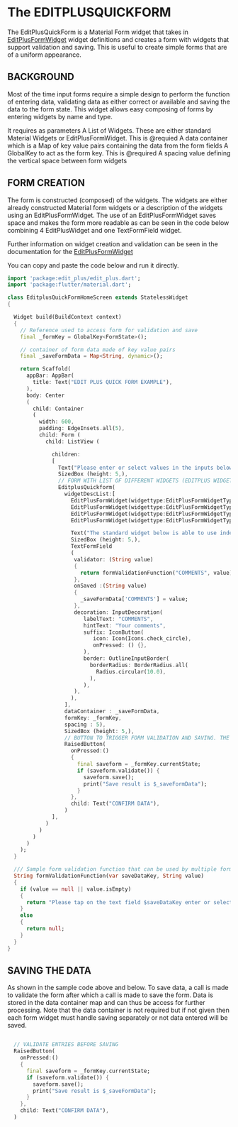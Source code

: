 # The EDITPLUSQUICKFORM
The EditPlusQuickForm is a Material Form widget that takes in [EditPlusFormWidget](./EDITPLUSFORMWIDGET.md) widget definitions and creates a form with widgets that support validation and saving. This is useful to create simple forms that are of a uniform appearance.

## BACKGROUND
Most of the time input forms require a simple design to perform the function of entering data, validating data as either correct or available and saving the data to the form state. This widget allows easy composing of forms by entering widgets by name and type.

It requires as parameters
A List of Widgets. These are either standard Material Widgets or EditPlusFormWidget. This is @requied
A data container which is a Map of key value pairs containing the data from the form fields
A GlobalKey to act as the form key. This is @required
A spacing value defining the vertical space between form widgets

## FORM CREATION
The form is constructed (composed) of the widgets. The widgets are either already constructed Material form widgets or a description of the widgets using an EditPlusFormWidget. The use of an EditPlusFormWidget saves space and makes the form more readable as can be seen in the code below combining 4 EditPlusWidget and one TextFormField widget. 

Further information on widget creation and validation can be seen in the documentation for the [EditPlusFormWidget](./EDITPLUSFORMWIDGET.md)

You can copy and paste the code below and run it directly.

```dart
import 'package:edit_plus/edit_plus.dart';
import 'package:flutter/material.dart';

class EditplusQuickFormHomeScreen extends StatelessWidget
{

  Widget build(BuildContext context)
  {
    // Reference used to access form for validation and save
    final _formKey = GlobalKey<FormState>();

    // container of form data made of key value pairs
    final _saveFormData = Map<String, dynamic>();

    return Scaffold(
      appBar: AppBar(
        title: Text("EDIT PLUS QUICK FORM EXAMPLE"),
      ),
      body: Center
      (
        child: Container
        (
          width: 600,
          padding: EdgeInsets.all(5),
          child: Form (
            child: ListView (

              children:
              [
                Text("Please enter or select values in the inputs below and then CONFIRM DATA to validate and save."), 
                SizedBox (height: 5,),
                // FORM WITH LIST OF DIFFERENT WIDGETS (EDITPLUS WIDGET ALL FIT INTO ONE LINE EACH)
                EditplusQuickform(
                  widgetDescList:[
                    EditPlusFormWidget(widgettype:EditPlusFormWidgetTypes.TEXTINPUTFIELD, label:'USER NAME',  savekey:'USERNAME',  validationFunction: formValidationFunction),  
                    EditPlusFormWidget(widgettype:EditPlusFormWidgetTypes.PASSWORDINPUTFIELD, label:'PASSWORD',  savekey:'DEVPASSWORD',  validationFunction: formValidationFunction),
                    EditPlusFormWidget(widgettype:EditPlusFormWidgetTypes.DROPDOWNBUTTON, label:'PLACE OF BIRTH',  savekey:'PLACEOFBIRTH',  validationFunction: formValidationFunction, otherData: ['Africa', 'Asia', 'Australia', 'Europe', 'North America', 'South America']),
                    EditPlusFormWidget(widgettype:EditPlusFormWidgetTypes.DATEINPUTFIELD, label:'DATE OF BIRTH',  savekey:'DATEOFBIRTH',  validationFunction: formValidationFunction),

                    Text("The standard widget below is able to use independent decoration and requires independent call to validation and save function. Validation and save are however triggerd by the form save call."), 
                    SizedBox (height: 5,),     
                    TextFormField
                    (
                     validator: (String value)
                     {
                       return formValidationFunction("COMMENTS", value);
                     },
                     onSaved :(String value)
                     {
                       _saveFormData['COMMENTS'] = value;
                     },
                     decoration: InputDecoration(
                        labelText: "COMMENTS",
                        hintText: "Your comments",
                        suffix: IconButton(
                           icon: Icon(Icons.check_circle),
                           onPressed: () {},
                        ),
                        border: OutlineInputBorder(
                          borderRadius: BorderRadius.all(
                            Radius.circular(10.0),
                          ),
                        ),
                     ),
                    ),
                  ], 
                  dataContainer : _saveFormData, 
                  formKey: _formKey, 
                  spacing : 5),
                  SizedBox (height: 5,),
                  // BUTTON TO TRIGGER FORM VALIDATION AND SAVING. THE DATA COLLECTED IS IN THE 
                  RaisedButton(
                    onPressed:()
                    { 
                      final saveform = _formKey.currentState;
                      if (saveform.validate()) {
                        saveform.save();
                        print("Save result is $_saveFormData");
                      }
                    },
                    child: Text("CONFIRM DATA"),
                  )
              ],
            )
          )
        )
      )
    );
  }

  /// Sample form validation function that can be used by multiple form widgets
  String formValidationFunction(var saveDataKey, String value)
  {
    if (value == null || value.isEmpty)
    {
      return "Please tap on the text field $saveDataKey enter or select a value";
    }
    else
    {
      return null;
    }
  } 
}

```

## SAVING THE DATA
As shown in the sample code above and below. To save data, a call is made to validate the form after which a call is made to save the form. Data is stored in the data container map and can thus be access for further processing. Note that the data container is not required but if not given then each form widget must handle saving separately or not data entered will be saved.

```dart

  // VALIDATE ENTRIES BEFORE SAVING
  RaisedButton(
    onPressed:()
    { 
      final saveform = _formKey.currentState;
      if (saveform.validate()) {
        saveform.save();
        print("Save result is $_saveFormData");
      }
    },
    child: Text("CONFIRM DATA"),
  )
```